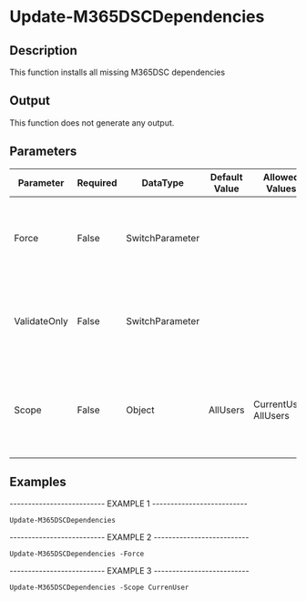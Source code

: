﻿# Update-M365DSCDependencies

## Description

This function installs all missing M365DSC dependencies

## Output

This function does not generate any output.

## Parameters

| Parameter | Required | DataType | Default Value | Allowed Values | Description |
| --- | --- | --- | --- | --- | --- |
| Force | False | SwitchParameter |  |  | Specifies that all dependencies should be forcefully imported again. |
| ValidateOnly | False | SwitchParameter |  |  | Specifies that the function should only return the dependencies that are not installed. |
| Scope | False | Object | AllUsers | CurrentUser, AllUsers | Specifies the scope of the update of the module. The default value is AllUsers(needs to run as elevated user). |

## Examples

-------------------------- EXAMPLE 1 --------------------------

`Update-M365DSCDependencies`

-------------------------- EXAMPLE 2 --------------------------

`Update-M365DSCDependencies -Force`

-------------------------- EXAMPLE 3 --------------------------

`Update-M365DSCDependencies -Scope CurrenUser`


